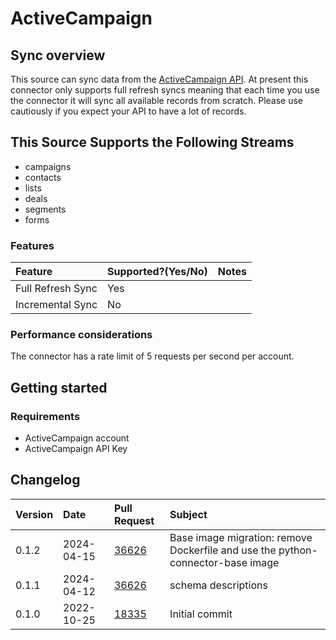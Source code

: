 # ActiveCampaign

## Sync overview

This source can sync data from the [ActiveCampaign API](https://developers.activecampaign.com/reference/overview). At present this connector only supports full refresh syncs meaning that each time you use the connector it will sync all available records from scratch. Please use cautiously if you expect your API to have a lot of records.

## This Source Supports the Following Streams

* campaigns
* contacts
* lists
* deals
* segments
* forms

### Features

| Feature | Supported?\(Yes/No\) | Notes |
| :--- | :--- | :--- |
| Full Refresh Sync | Yes |  |
| Incremental Sync | No |  |

### Performance considerations

The connector has a rate limit of 5 requests per second per account.

## Getting started

### Requirements

* ActiveCampaign account
* ActiveCampaign API Key

## Changelog

| Version | Date       | Pull Request | Subject                                                    |
|:--------|:-----------| :----------- |:-----------------------------------------------------------|
| 0.1.2 | 2024-04-15 | [36626](https://github.com/airbytehq/airbyte/pull/36626) | Base image migration: remove Dockerfile and use the python-connector-base image |
| 0.1.1 | 2024-04-12 | [36626](https://github.com/airbytehq/airbyte/pull/36626) | schema descriptions |
| 0.1.0   | 2022-10-25 | [18335](https://github.com/airbytehq/airbyte/pull/18335) | Initial commit |